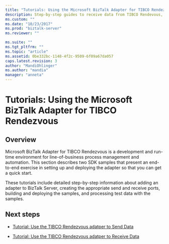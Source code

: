 ```yaml
---
title: "Tutorials: Using the Microsoft BizTalk Adapter for TIBCO Rendezvous | Microsoft Docs"
description: Step-by-step guides to receive data from TIBCO Rendevous, and to send data to TIBCO Rendevous using the adapter in BizTalk Server
ms.custom: ""
ms.date: "10/23/2017"
ms.prod: "biztalk-server"
ms.reviewer: ""

ms.suite: ""
ms.tgt_pltfrm: ""
ms.topic: "article"
ms.assetid: 0be332bc-1148-4f2c-9509-6f09a67da057
caps.latest.revision: 3
author: "MandiOhlinger"
ms.author: "mandia"
manager: "anneta"
---
```

# Tutorials: Using the Microsoft BizTalk Adapter for TIBCO Rendezvous

## Overview
Microsoft BizTalk Adapter for TIBCO Rendezvous is a development and run-time environment for line-of-business process management and automation. This section describes two SDK samples that present an end-to-end exercise in setting up and deploying the adapter so that you can get a quick start.  
  
 These tutorials include detailed step-by-step information about adding an adapter to BizTalk Server, creating the appropriate send and receive ports, building and deploying the samples, and processing test data with the samples.  
  
## Next steps
  
-   [Tutorial: Use the TIBCO Rendezvous adatper to Send Data](../core/tutorial-using-the-biztalk-adapter-for-tibco-rendezvous-to-send-data.md)  
  
-   [Tutorial: Use the TIBCO Rendezvous adatper to Receive Data](../core/tutorial-using-the-biztalk-adapter-for-tibco-rendezvous-to-receive-data.md)